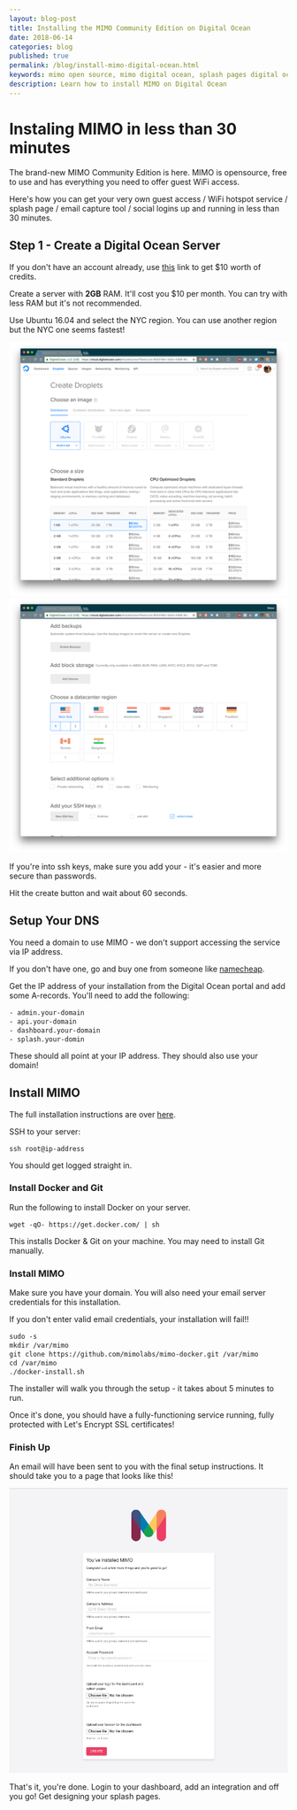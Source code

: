 ```yaml
---
layout: blog-post
title: Installing the MIMO Community Edition on Digital Ocean
date: 2018-06-14
categories: blog
published: true
permalink: /blog/install-mimo-digital-ocean.html
keywords: mimo open source, mimo digital ocean, splash pages digital ocean, unifi on digital ocean
description: Learn how to install MIMO on Digital Ocean
---
```


# Instaling MIMO in less than 30 minutes

The brand-new MIMO Community Edition is here. MIMO is opensource, free to use and has everything you need to offer guest WiFi access.

Here's how you can get your very own guest access / WiFi hotspot service / splash page / email capture tool / social logins up and running in less than 30 minutes.

## Step 1 - Create a Digital Ocean Server

If you don't have an account already, use [this](https://m.do.co/c/8504487cbb3a) link to get $10 worth of credits.

Create a server with **2GB** RAM. It'll cost you $10 per month. You can try with less RAM but it's not recommended.

Use Ubuntu 16.04 and select the NYC region. You can use another region but the NYC one seems fastest!

<div class="blog-image flat-card">
  <img src='/images/posts/digital-ocean-1.png'>
</div>

<div class="blog-image flat-card">
  <img src='/images/posts/digital-ocean-2.png'>
</div>

If you're into ssh keys, make sure you add your - it's easier and more secure than passwords.

Hit the create button and wait about 60 seconds.

## Setup Your DNS

You need a domain to use MIMO - we don't support accessing the service via IP address.

If you don't have one, go and buy one from someone like [namecheap](https://namecheap.pxf.io/c/1248558/386170/5618).

Get the IP address of your installation from the Digital Ocean portal and add some A-records. You'll need to add the following:

```
- admin.your-domain
- api.your-domain
- dashboard.your-domain
- splash.your-domin
```

These should all point at your IP address. They should also use your domain!

## Install MIMO

The full installation instructions are over [here](https://github.com/mimolabs/mimo-docker).

SSH to your server:

```
ssh root@ip-address
```

You should get logged straight in.

### Install Docker and Git

Run the following to install Docker on your server.

```
wget -qO- https://get.docker.com/ | sh
```

This installs Docker & Git on your machine. You may need to install Git manually.

### Install MIMO

Make sure you have your domain. You will also need your email server credentials for this installation.

If you don't enter valid email credentials, your installation will fail!!

```
sudo -s
mkdir /var/mimo
git clone https://github.com/mimolabs/mimo-docker.git /var/mimo
cd /var/mimo
./docker-install.sh
```

The installer will walk you through the setup - it takes about 5 minutes to run.

Once it's done, you should have a fully-functioning service running, fully protected with Let's Encrypt SSL certificates!

### Finish Up

An email will have been sent to you with the final setup instructions. It should take you to a page that looks like this!

<div class="blog-image flat-card">
  <img src='/images/posts/mimo-wizard.png'>
</div>



That's it, you're done. Login to your dashboard, add an integration and off you go! Get designing your splash pages.
